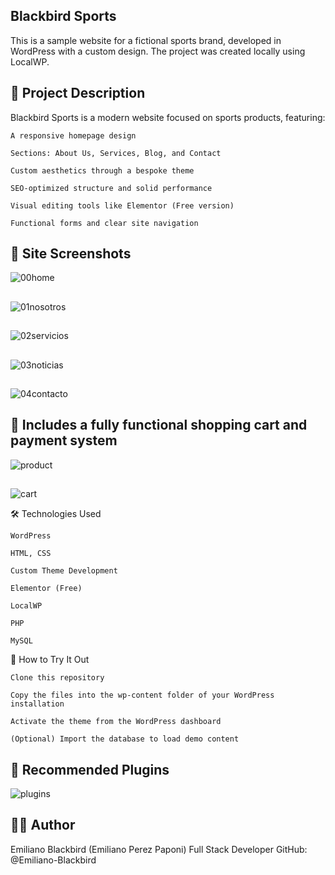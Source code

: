 ## Blackbird Sports

This is a sample website for a fictional sports brand, developed in WordPress with a custom design. The project was created locally using LocalWP.


## 📝 Project Description

Blackbird Sports is a modern website focused on sports products, featuring:

    A responsive homepage design

    Sections: About Us, Services, Blog, and Contact

    Custom aesthetics through a bespoke theme

    SEO-optimized structure and solid performance

    Visual editing tools like Elementor (Free version)

    Functional forms and clear site navigation


## 📸 Site Screenshots

![00home](https://github.com/user-attachments/assets/56100cbb-081d-4613-a998-c8d38b4c4d3b)

##

![01nosotros](https://github.com/user-attachments/assets/d757d053-caa5-4173-9ca6-16daf0a3498f)

##

![02servicios](https://github.com/user-attachments/assets/5135c65d-24c4-417c-8b31-a63584b974b7)

##

![03noticias](https://github.com/user-attachments/assets/63a2da78-d3b0-40d1-b997-6aa4d1e493ee)

##

![04contacto](https://github.com/user-attachments/assets/dd31e9b7-e172-469f-b24d-100e7bc34a5b)


## 🛒 Includes a fully functional shopping cart and payment system

![product](https://github.com/user-attachments/assets/91e058b0-6b81-4937-a50a-156f971a3ef2)

##

![cart](https://github.com/user-attachments/assets/7306f976-9abf-471b-8163-201b4302152a)


🛠️ Technologies Used

    WordPress

    HTML, CSS

    Custom Theme Development

    Elementor (Free)

    LocalWP

    PHP

    MySQL


🚀 How to Try It Out

    Clone this repository

    Copy the files into the wp-content folder of your WordPress installation

    Activate the theme from the WordPress dashboard

    (Optional) Import the database to load demo content


## 🔌 Recommended Plugins

![plugins](https://github.com/user-attachments/assets/ffd83373-bd17-4714-8c9c-5b6d1a065ab4)


## 👨‍💻 Author

Emiliano Blackbird (Emiliano Perez Paponi)
Full Stack Developer
GitHub: @Emiliano-Blackbird
